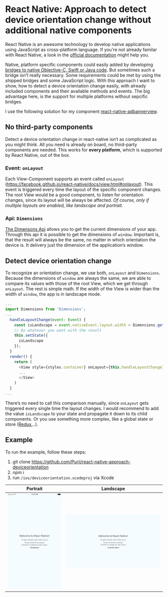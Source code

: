# React Native: Approach to detect device orientation change without additional native components

React Native is an awesome technology to develop native applications using JavaScript as cross-platform language. If you're not already familar with React Native, a look in the [official documentation](https://facebook.github.io/react-native/) might help you.

Native, platform specific components could easily added by developing [bridges to native Objective-C, Swift or Java code](https://facebook.github.io/react-native/docs/native-components-ios.html). But sometimes such a bridge isn’t really necessary. Some requirements could be met by using the shipped bridges and some JavaScript logic.
With this approach I want to show, how to detect a device orientation change easily, with already included components and their available methods and events. The big advantage here, is the support for multiple platforms without sepcific bridges.

I use the following solution for my component [react-native-adbannerview](https://github.com/Purii/react-native-adbannerview).

## No third-party components
Detect a device orientation change in react-native isn’t as complicated as you might think. All you need is already on board, no third-party components are needed. This works for **every platform**, which is supported by React Native, out of the box.

### Event: `onLayout`
Each View-Component supports an event called `onLayout` (https://facebook.github.io/react-native/docs/view.html#onlayout). This event is triggered every time the layout of the specific component changes. The root View would be a good component, to listen for orientation changes, since its layout will be always be affected.
*Of course, only if mulitple layouts are enabled, like landscape and portrait.*

### Api: `Dimensions`
[The Dimensons Api](https://facebook.github.io/react-native/docs/dimensions.html#content) allows you to get the current dimensions of your app. Through this api it is possible to get the dimensions of `window`. Important is, that the result will always be the same, no matter in which orientation the device is. It delivery just the dimension of the application’s window.

## Detect device orientation change
To recognize an orientation change, we use both, `onLayout` and `Dimensions`. Because the dimensions of `window` are always the same, we are able to compare its values with those of the root View, which we get through `onLayout`. The rest is simple math. If the width of the View is wider than the width of `window`, the app is in landscape mode.

```javascript
...
import Dimensions from 'Dimensions';
...
  handleLayoutChange(event: Event) {
    const isLandscape = event.nativeEvent.layout.width > Dimensions.get('window').width;
    // Do whatever you want with the result
    this.setState({
      isLandscape
    });
  }
  render() {
    return (
      <View style={styles.container} onLayout={this.handleLayoutChange}>
      ...
      </View>
    )
  }
...
```

There’s no need to call this comparison manually, since `onLayout` gets triggered every single time the layout changes. I would recommend to add the value `isLandscape` to your state and propagate it down to its child components. Or you use something more complex, like a global state or store ([Redux](https://github.com/rackt/redux),..).

## Example
To run the example, follow these steps:

1. git clone https://github.com/Purii/react-native-approach-deviceorientation
2. npm i
3. run `/ios/deviceorientation.xcodeproj` via Xcode

| Portrait | Landscape |
| :------------: | :---------------: |
| ![](https://github.com/Purii/react-native-approach-deviceorientation/blob/master/assets/portrait.png) | ![](https://github.com/Purii/react-native-approach-deviceorientation/blob/master/assets/landscape.png) |
